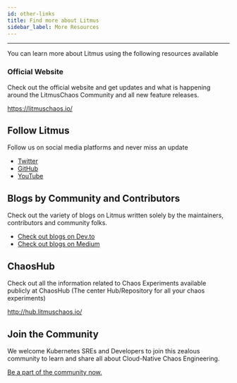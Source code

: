 ```yaml
---
id: other-links
title: Find more about Litmus
sidebar_label: More Resources
---
```


---

You can learn more about Litmus using the following resources available

### Official Website

Check out the official website and get updates and what is happening around the LitmusChaos Community and all new feature releases.

https://litmuschaos.io/

## Follow Litmus

Follow us on social media platforms and never miss an update

- [Twitter](https://twitter.com/LitmusChaos)
- [GitHub](https://github.com/litmuschaos/litmus)
- [YouTube](https://www.youtube.com/channel/UCa57PMqmz_j0wnteRa9nCaw)

## Blogs by Community and Contributors

Check out the variety of blogs on Litmus written solely by the maintainers, contributors and community folks.

- [Check out blogs on Dev.to](https://dev.to/t/litmuschaos/latest)
- [Check out blogs on Medium](https://medium.com/litmus-chaos)

## ChaosHub

Check out all the information related to Chaos Experiments available publicly at ChaosHub (The center Hub/Repository for all your chaos experiments)

http://hub.litmuschaos.io/

## Join the Community

We welcome Kubernetes SREs and Developers to join this zealous community to learn and share all about Cloud-Native Chaos Engineering.

[Be a part of the community now.](community)
